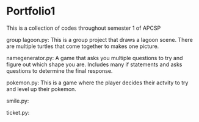 # Portfolio1
This is a collection of codes throughout semester 1 of APCSP

group lagoon.py: This is a group project that draws a lagoon scene. There are multiple turtles that come together to makes one picture.



namegenerator.py: A game that asks you multiple questions to try and figure out which shape you are. Includes many if statements and asks questions to determine the final response.


pokemon.py: This is a game where the player decides their actvity to try and level up their pokemon. 


smile.py:


ticket.py:
